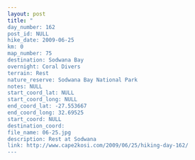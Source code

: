 ```yaml
---
layout: post
title: "
day_number: 162
post_id: NULL
hike_date: 2009-06-25
km: 0
map_number: 75
destination: Sodwana Bay
overnight: Coral Divers
terrain: Rest
nature_reserve: Sodwana Bay National Park
notes: NULL
start_coord_lat: NULL
start_coord_long: NULL
end_coord_lat: -27.553667
end_coord_long: 32.69525
start_coord: NULL
destination_coord: 
file_name: 06-25.jpg
description: Rest at Sodwana
link: http://www.cape2kosi.com/2009/06/25/hiking-day-162/
---
```


